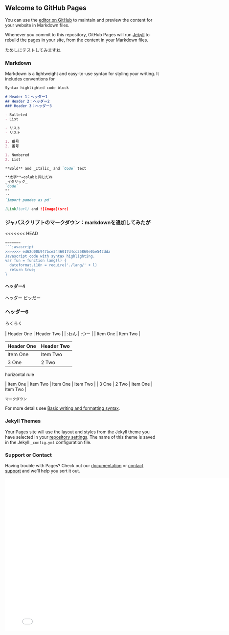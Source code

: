 ## Welcome to GitHub Pages

You can use the [editor on GitHub](https://github.com/T-Ness/T-Ness.github.io/edit/main/index.md) to maintain and preview the content for your website in Markdown files.

Whenever you commit to this repository, GitHub Pages will run [Jekyll](https://jekyllrb.com/) to rebuild the pages in your site, from the content in your Markdown files.

ためしにテストしてみますね

### Markdown

Markdown is a lightweight and easy-to-use syntax for styling your writing. It includes conventions for

```markdown
Syntax highlighted code block

# Header 1：ヘッダー1
## Header 2：ヘッダー2
### Header 3：ヘッダー3

- Bulleted
- List

- リスト
- リスト

1. 番号
2. 番号

1. Numbered
2. List

**Bold** and _Italic_ and `Code` text

**太字**→colabと同じだね
_イタリック_
`Code`
""
''
`import pandas as pd`

[Link](url) and ![Image](src)
```


### ジャバスクリプトのマークダウン：markdownを追加してみたが
<<<<<<< HEAD
```Javascript
=======
```javascript
>>>>>>> ed62d00b947bce3446017d4cc35860e0be542dda
Javascript code with syntax highlighting.
var fun = function lang(l) {
  dateformat.i18n = require('./lang/' + l)
  return true;
}
```
#### ヘッダー4
ヘッダー
ビッだー

### ヘッダー6
ろくろく

| Header One     | Header Two     |
| :わん | :つー |
| Item One       | Item Two       |


| **Header One**     | **Header Two**     |
| :------------- | :------------- |
| Item One       | Item Two       |
| 3 One       | 2 Two       |

horizontal rule

| Item One       | Item Two       | Item One       | Item Two       |
| 3 One       | 2 Two       | Item One       | Item Two       |


```
マークダウン
```

For more details see [Basic writing and formatting syntax](https://docs.github.com/en/github/writing-on-github/getting-started-with-writing-and-formatting-on-github/basic-writing-and-formatting-syntax).

### Jekyll Themes

Your Pages site will use the layout and styles from the Jekyll theme you have selected in your [repository settings](https://github.com/T-Ness/T-Ness.github.io/settings/pages). The name of this theme is saved in the Jekyll `_config.yml` configuration file.

### Support or Contact

Having trouble with Pages? Check out our [documentation](https://docs.github.com/categories/github-pages-basics/) or [contact support](https://support.github.com/contact) and we’ll help you sort it out.

<iframe width="800" height="500" frameborder="0" scrolling="no" src="//plotly.com/~h-memo/29.embed?link=false"></iframe>
